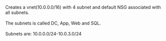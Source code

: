 Creates a vnet(10.0.0.0/16) with 4 subnet and default NSG associated with all subnets. 
</br>
</br>
The subnets is called DC, App, Web and SQL. 
</br>
</br>
Subnets are: 10.0.0.0/24-10.0.3.0/24

